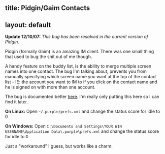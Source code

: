 title: Pidgin/Gaim Contacts
---
layout: default
---

**Update 12/10/07:** _This bug has been resolved in the current version of
Pidgin._

Pidgin (formally Gaim) is an amazing IM client. There was one small thing that
used to bug the shit out of me though.

A handy feature on the buddy list, is the ability to merge multiple screen
names into one contact. The bug I'm talking about, prevents you from manually
specifying which screen name you want at the top of the contact list - IE: the
account you want to IM to if you click on the contact name and he is signed on
with more than one account.

The bug is documented better [here](http://developer.pidgin.im/ticket/782).
I'm really only putting this here so I can find it later.

**On Linux:** Open `~/.purple/prefs.xml` and change the status score for idle
to 0

**On Windows:** Open `C:\Documents and Settings\YOUR WIN USERNAME\Application
Data\.purple\prefs.xml` and change the status score for idle to 0

Just a "workaround" I guess, but works like a charm.
